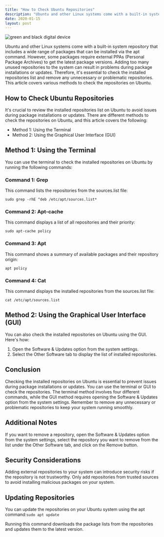 ```yaml
---
title: "How to Check Ubuntu Repositories"
description: "Ubuntu and other Linux systems come with a built-in system repository that includes a wide range of packages that can be installed via the apt command. However, some packages require external PPAs (Personal Package Archives) to get the latest package versions. Adding too many unused repositories to the system can result in problems during package installations or updates. Therefore, it's essential to check the installed repositories list and remove any unnecessary or problematic repositories. This article covers various methods to check the repositories on Ubuntu."
date: 2020-01-15
layout: post
---
```


<article>
  <img alt="green and black digital device" src="https://images.unsplash.com/photo-1629654291663-b91ad427698f?crop=entropy&amp;cs=tinysrgb&amp;fit=max&amp;fm=jpg&amp;ixid=Mnw0NDU0NTZ8MHwxfHNlYXJjaHwxfHxIb3clMjB0byUyMENoZWNrJTIwVWJ1bnR1JTIwUmVwb3NpdG9yaWVzfGVufDB8MHx8fDE2ODM2NjA5MjM&amp;ixlib=rb-4.0.3&amp;q=80&amp;w=1080"/>
  <p>Ubuntu and other Linux systems come with a built-in system repository that includes a wide range of packages that can be installed via the apt command. However, some packages require external PPAs (Personal Package Archives) to get the latest package versions. Adding too many unused repositories to the system can result in problems during package installations or updates. Therefore, it's essential to check the installed repositories list and remove any unnecessary or problematic repositories. This article covers various methods to check the repositories on Ubuntu.</p>
  <h2>How to Check Ubuntu Repositories</h2>
  <p>It's crucial to review the installed repositories list on Ubuntu to avoid issues during package installations or updates. There are different methods to check the repositories on Ubuntu, and this article covers the following:</p>
  <ul>
    <li>Method 1: Using the Terminal</li>
    <li>Method 2: Using the Graphical User Interface (GUI)</li>
  </ul>
  <h2>Method 1: Using the Terminal</h2>
  <p>You can use the terminal to check the installed repositories on Ubuntu by running the following commands:</p>
  <h3>Command 1: Grep</h3>
  <p>This command lists the repositories from the sources.list file:</p>
  <pre><code>sudo grep -rhE ^deb /etc/apt/sources.list*</code></pre>
  <h3>Command 2: Apt-cache</h3>
  <p>This command displays a list of all repositories and their priority:</p>
  <pre><code>sudo apt-cache policy</code></pre>
  <h3>Command 3: Apt</h3>
  <p>This command shows a summary of available packages and their repository origin:</p>
  <pre><code>apt policy</code></pre>
  <h3>Command 4: Cat</h3>
  <p>This command displays the installed repositories from the sources.list file:</p>
  <pre><code>cat /etc/apt/sources.list</code></pre>
  <h2>Method 2: Using the Graphical User Interface (GUI)</h2>
  <p>You can also check the installed repositories on Ubuntu using the GUI. Here's how:</p>
  <ol>
    <li>Open the Software &amp; Updates option from the system settings.</li>
    <li>Select the Other Software tab to display the list of installed repositories.</li>
  </ol>
  <h2>Conclusion</h2>
  <p>Checking the installed repositories on Ubuntu is essential to prevent issues during package installations or updates. You can use the terminal or GUI to check the repositories. The terminal method involves four different commands, while the GUI method requires opening the Software &amp; Updates option from the system settings. Remember to remove any unnecessary or problematic repositories to keep your system running smoothly.</p>
  <h2>Additional Notes</h2>
  <p>If you want to remove a repository, open the Software &amp; Updates option from the system settings, select the repository you want to remove from the list under the Other Software tab, and click on the Remove button.</p>
  <h2>Security Considerations</h2>
  <p>Adding external repositories to your system can introduce security risks if the repository is not trustworthy. Only add repositories from trusted sources to avoid installing malicious packages on your system.</p>
  <h2>Updating Repositories</h2>
  <p>You can update the repositories on your Ubuntu system using the apt command:<code>sudo apt update</code>
  </p><p>Running this command downloads the package lists from the repositories and updates them to the latest version.</p>
</article>